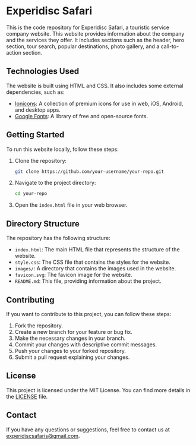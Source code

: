 # Experidisc Safari

This is the code repository for Experidisc Safari, a touristic service company website. This website provides information about the company and the services they offer. It includes sections such as the header, hero section, tour search, popular destinations, photo gallery, and a call-to-action section.

## Technologies Used

The website is built using HTML and CSS. It also includes some external dependencies, such as:

- [Ionicons](https://ionicons.com/): A collection of premium icons for use in web, iOS, Android, and desktop apps.
- [Google Fonts](https://fonts.google.com/): A library of free and open-source fonts.

## Getting Started

To run this website locally, follow these steps:

1. Clone the repository:

   ```bash
   git clone https://github.com/your-username/your-repo.git
   ```

2. Navigate to the project directory:

   ```bash
   cd your-repo
   ```

3. Open the `index.html` file in your web browser.

## Directory Structure

The repository has the following structure:

- `index.html`: The main HTML file that represents the structure of the website.
- `style.css`: The CSS file that contains the styles for the website.
- `images/`: A directory that contains the images used in the website.
- `favicon.svg`: The favicon image for the website.
- `README.md`: This file, providing information about the project.

## Contributing

If you want to contribute to this project, you can follow these steps:

1. Fork the repository.
2. Create a new branch for your feature or bug fix.
3. Make the necessary changes in your branch.
4. Commit your changes with descriptive commit messages.
5. Push your changes to your forked repository.
6. Submit a pull request explaining your changes.

## License

This project is licensed under the MIT License. You can find more details in the [LICENSE](LICENSE) file.

## Contact

If you have any questions or suggestions, feel free to contact us at [experidiscsafaris@gmail.com](mailto:experidiscsafaris@gmail.com).
